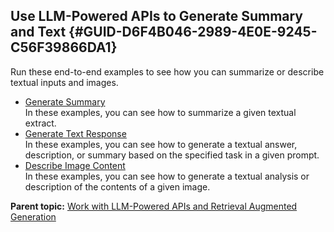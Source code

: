 ## Use LLM-Powered APIs to Generate Summary and Text {#GUID-D6F4B046-2989-4E0E-9245-C56F39866DA1}

Run these end-to-end examples to see how you can summarize or describe textual inputs and images.

  * [Generate Summary](generate-summary.md)  
In these examples, you can see how to summarize a given textual extract. 
  * [Generate Text Response](generate-text-response.md)  
In these examples, you can see how to generate a textual answer, description, or summary based on the specified task in a given prompt. 
  * [Describe Image Content](describe-image-content.md)  
In these examples, you can see how to generate a textual analysis or description of the contents of a given image. 



**Parent topic:** [Work with LLM-Powered APIs and Retrieval Augmented Generation](work-llm-powered-apis-and-retrieval-augmented-generation-node.md)
